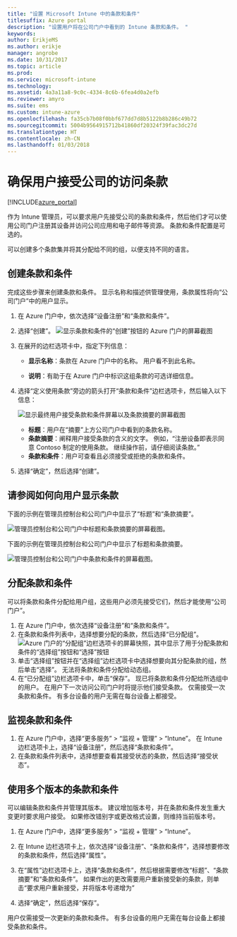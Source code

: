 ```yaml
---
title: "设置 Microsoft Intune 中的条款和条件"
titlesuffix: Azure portal
description: "设置用户将在公司门户中看到的 Intune 条款和条件。 "
keywords: 
author: ErikjeMS
ms.author: erikje
manager: angrobe
ms.date: 10/31/2017
ms.topic: article
ms.prod: 
ms.service: microsoft-intune
ms.technology: 
ms.assetid: 4a3a11a8-9c0c-4334-8c6b-6fea4d0a2efb
ms.reviewer: amyro
ms.suite: ems
ms.custom: intune-azure
ms.openlocfilehash: fa35cb7b08f0bbf677dd7d8b5122b8b286c49b72
ms.sourcegitcommit: 5004b9564915712b41860df20324f39fac3dc27d
ms.translationtype: HT
ms.contentlocale: zh-CN
ms.lasthandoff: 01/03/2018
---
```

# <a name="ensure-users-accept-company-terms-for-access"></a>确保用户接受公司的访问条款

[!INCLUDE[azure_portal](./includes/azure_portal.md)]

作为 Intune 管理员，可以要求用户先接受公司的条款和条件，然后他们才可以使用公司门户注册其设备并访问公司应用和电子邮件等资源。 条款和条件配置是可选的。

可以创建多个条款集并将其分配给不同的组，以便支持不同的语言。

## <a name="create-terms-and-conditions"></a>创建条款和条件
完成这些步骤来创建条款和条件。 显示名称和描述供管理使用，条款属性将向“公司门户”中的用户显示。

1. 在 Azure 门户中，依次选择“设备注册”和“条款和条件”。
2. 选择“创建”。
![显示条款和条件的“创建”按钮的 Azure 门户的屏幕截图](media/terms-create-terms.png)
3. 在展开的边栏选项卡中，指定下列信息：

   - **显示名称**：条款在 Azure 门户中的名称。 用户看不到此名称。

   - **说明**：有助于在 Azure 门户中标识这组条款的可选详细信息。

4. 选择“定义使用条款”旁边的箭头打开“条款和条件”边栏选项卡，然后输入以下信息：

   ![显示最终用户接受条款和条件屏幕以及条款摘要的屏幕截图](./media/terms-summary-create.png)

   - **标题**：用户在“摘要”上方公司门户中看到的条款名称。
   - **条款摘要**：阐释用户接受条款的含义的文字。 例如，“注册设备即表示同意 Contoso 制定的使用条款。 继续操作前，请仔细阅读条款。”
   - **条款和条件**：用户可查看且必须接受或拒绝的条款和条件。

5. 选择“确定”，然后选择“创建”。

## <a name="see-how-terms-are-displayed-to-your-users"></a>请参阅如何向用户显示条款
下面的示例在管理员控制台和公司门户中显示了“标题”和“条款摘要”。

![管理员控制台和公司门户中标题和条款摘要的屏幕截图。](./media/terms-summary-terms.png)

下面的示例在管理员控制台和公司门户中显示了标题和条款摘要。

![管理员控制台和公司门户中条款和条件的屏幕截图。](./media/terms-properties-terms.png)

## <a name="assign-terms-and-conditions"></a>分配条款和条件

可以将条款和条件分配给用户组，这些用户必须先接受它们，然后才能使用“公司门户”。

1. 在 Azure 门户中，依次选择“设备注册”和“条款和条件”。
2. 在条款和条件列表中，选择想要分配的条款，然后选择“已分配组”。
![Azure 门户的“分配组”边栏选项卡的屏幕快照，其中显示了用于分配条款和条件的“选择组”按钮和“选择”按钮](media/terms-assign-groups.png)
3. 单击“选择组”按钮并在“选择组”边栏选项卡中选择想要向其分配条款的组，然后单击“选择”。 无法将条款和条件分配给动态组。
4. 在“已分配组”边栏选项卡中，单击“保存”。  现已将条款和条件分配给所选组中的用户。 在用户下一次访问公司门户时将提示他们接受条款。 仅需接受一次条款和条件。 有多台设备的用户无需在每台设备上都接受。


## <a name="monitor-terms-and-conditions"></a>监视条款和条件

1. 在 Azure 门户中，选择“更多服务” > “监视 + 管理” > “Intune”。 在 Intune 边栏选项卡上，选择“设备注册”，然后选择“条款和条件”。
2. 在条款和条件列表中，选择想要查看其接受状态的条款，然后选择“接受状态”。

## <a name="work-with-multiple-versions-of-terms-and-conditions"></a>使用多个版本的条款和条件
可以编辑条款和条件并管理其版本。 建议增加版本号，并在条款和条件发生重大变更时要求用户接受。 如果修改错别字或更改格式设置，则维持当前版本号。

1. 在 Azure 门户中，选择“更多服务” > “监视 + 管理” > “Intune”。

2. 在 Intune 边栏选项卡上，依次选择“设备注册”、“条款和条件”，选择想要修改的条款和条件，然后选择“属性”。

4. 在“属性”边栏选项卡上，选择“条款和条件”，然后根据需要修改“标题”、“条款摘要”和“条款和条件”。 如果作出的更改需要用户重新接受新的条款，则单击“要求用户重新接受，并将版本号递增为”

4.  选择“确定”，然后选择“保存”。

用户仅需接受一次更新的条款和条件。 有多台设备的用户无需在每台设备上都接受条款和条件。
